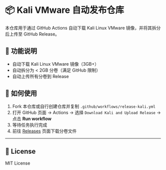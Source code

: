 # 📦 Kali VMware 自动发布仓库

本仓库用于通过 GitHub Actions 自动下载 Kali Linux VMware 镜像，并将其拆分后上传至 GitHub Release。

## 🔧 功能说明

- 自动下载 Kali Linux VMware 镜像（3GB+）
- 自动拆分为 < 2GB 分卷（满足 GitHub 限制）
- 自动上传所有分卷到 Release

## 🚀 如何使用

1. Fork 本仓库或自行创建仓库并复制 `.github/workflows/release-kali.yml`
2. 打开 GitHub 页面 → Actions → 选择 `Download Kali and Upload Release` → 点击 **Run workflow**
3. 等待任务执行完成
4. 前往 [Releases](../../releases) 页面下载分卷文件



---

## 📜 License

MIT License

